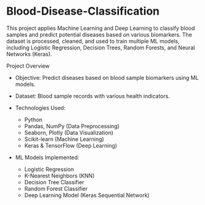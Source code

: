 # Blood-Disease-Classification

This project applies Machine Learning and Deep Learning to classify blood samples and predict potential diseases based on various biomarkers. The dataset is processed, cleaned, and used to train multiple ML models, including Logistic Regression, Decision Trees, Random Forests, and Neural Networks (Keras).  

Project Overview  
- Objective: Predict diseases based on blood sample biomarkers using ML models.  
- Dataset: Blood sample records with various health indicators.  
- Technologies Used: 
  - Python   
  - Pandas, NumPy (Data Preprocessing)  
  - Seaborn, Plotly (Data Visualization)  
  - Scikit-learn (Machine Learning)  
  - Keras & TensorFlow (Deep Learning)  

- ML Models Implemented:
  - Logistic Regression  
  - K-Nearest Neighbors (KNN) 
  - Decision Tree Classifier  
  - Random Forest Classifier
  - Deep Learning Model (Keras Sequential Network) 
